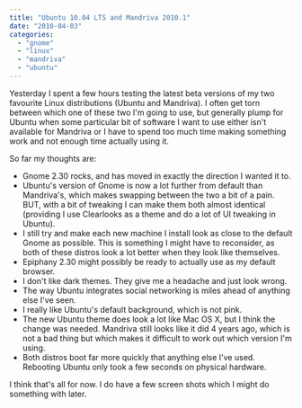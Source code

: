 ```yaml
---
title: "Ubuntu 10.04 LTS and Mandriva 2010.1"
date: "2010-04-03"
categories: 
  - "gnome"
  - "linux"
  - "mandriva"
  - "ubuntu"
---
```


Yesterday I spent a few hours testing the latest beta versions of my two favourite Linux distributions (Ubuntu and Mandriva). I often get torn between which one of these two I'm going to use, but generally plump for Ubuntu when some particular bit of software I want to use either isn't available for Mandriva or I have to spend too much time making something work and not enough time actually using it.  
  
So far my thoughts are:  

- Gnome 2.30 rocks, and has moved in exactly the direction I wanted it to.
- Ubuntu's version of Gnome is now a lot further from default than Mandriva's, which makes swapping between the two a bit of a pain. BUT, with a bit of tweaking I can make them both almost identical (providing I use Clearlooks as a theme and do a lot of UI tweaking in Ubuntu).
- I still try and make each new machine I install look as close to the default Gnome as possible. This is something I might have to reconsider, as both of these distros look a lot better when they look like themselves.
- Epiphany 2.30 might possibly be ready to actually use as my default browser.
- I don't like dark themes. They give me a headache and just look wrong.
- The way Ubuntu integrates social networking is miles ahead of anything else I've seen.
- I really like Ubuntu's default background, which is not pink.
- The new Ubuntu theme does look a lot like Mac OS X, but I think the change was needed. Mandriva still looks like it did 4 years ago, which is not a bad thing but which makes it difficult to work out which version I'm using.
- Both distros boot far more quickly that anything else I've used. Rebooting Ubuntu only took a few seconds on physical hardware.  
    

I think that's all for now. I do have a few screen shots which I might do something with later.
